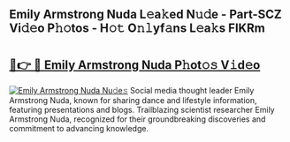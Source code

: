 ## Emily Armstrong Nuda L𝚎a𝚔ed N𝚞𝚍e - Part-SCZ Vi𝚍𝚎o P𝚑𝚘tos - H𝚘𝚝 O𝚗𝚕yf𝚊ns L𝚎a𝚔s FIKRm

# <h2><a href="http://kf6e7q.oniu.top/?m=Emily+Armstrong+Nuda">🔗👉 🔴 Emily Armstrong Nuda P𝚑ot𝚘𝚜 V𝚒d𝚎o</a></h2>

[![Emily Armstrong Nuda Nu𝚍e𝚜](https://i.imgur.com/0qMVB7G.gif)](http://kf6e7q.oniu.top/?m=Emily+Armstrong+Nuda)
Social media thought leader Emily Armstrong Nuda, known for sharing dance and lifestyle information, featuring presentations and blogs. Trailblazing scientist researcher Emily Armstrong Nuda, recognized for their groundbreaking discoveries and commitment to advancing knowledge.  
